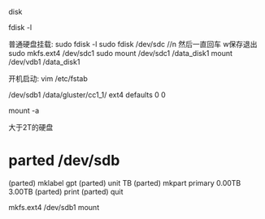 disk

fdisk -l


普通硬盘挂载:
sudo fdisk -l
sudo fdisk /dev/sdc      //n 然后一直回车 w保存退出
sudo mkfs.ext4 /dev/sdc1
sudo mount /dev/sdc1 /data_disk1
mount /dev/vdb1 /data_disk1


开机启动:
vim /etc/fstab

/dev/sdb1 /data/gluster/cc1_1/ ext4 defaults 0 0

mount -a  

大于2T的硬盘

# parted /dev/sdb
(parted) mklabel gpt
(parted) unit TB
(parted) mkpart primary 0.00TB 3.00TB
(parted) print
(parted) quit

 mkfs.ext4 /dev/sdb1
 mount 
 
